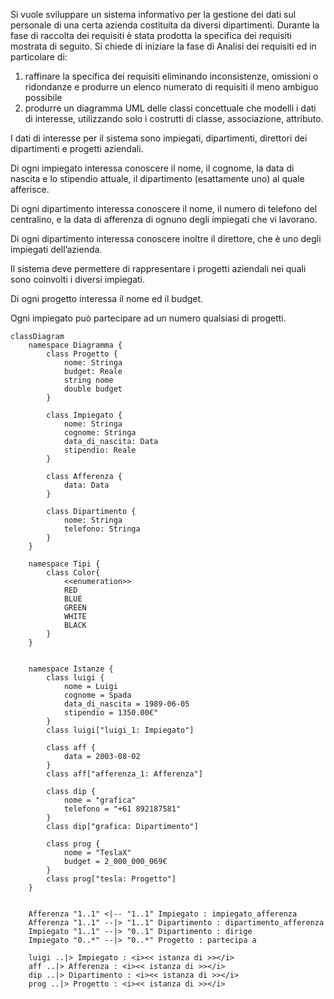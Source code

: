 Si vuole sviluppare un sistema informativo per la gestione dei dati sul personale di una
certa azienda costituita da diversi dipartimenti. Durante la fase di raccolta dei requisiti
è stata prodotta la specifica dei requisiti mostrata di seguito.
Si chiede di iniziare la fase di Analisi dei requisiti ed in particolare di:
1. raffinare la specifica dei requisiti eliminando inconsistenze, omissioni o ridondanze
e produrre un elenco numerato di requisiti il meno ambiguo possibile
2. produrre un diagramma UML delle classi concettuale che modelli i dati di interesse,
utilizzando solo i costrutti di classe, associazione, attributo.

I dati di interesse per il sistema sono impiegati, dipartimenti, direttori dei dipartimenti e progetti aziendali.

Di ogni impiegato interessa conoscere il nome, il cognome, la data di nascita e lo stipendio attuale, il dipartimento (esattamente uno) al quale afferisce.

Di ogni dipartimento interessa conoscere il nome, il numero di telefono del centralino, e la data di afferenza di ognuno degli impiegati che vi lavorano.

Di ogni dipartimento interessa conoscere inoltre il direttore, che è uno degli impiegati dell’azienda.

Il sistema deve permettere di rappresentare i progetti aziendali nei quali sono coinvolti i diversi impiegati.

Di ogni progetto interessa il nome ed il budget.

Ogni impiegato può partecipare ad un numero qualsiasi di progetti.

```mermaid
classDiagram
	namespace Diagramma {
		class Progetto {
			nome: Stringa
			budget: Reale
			string nome
			double budget
		}

		class Impiegato {
			nome: Stringa
			cognome: Stringa
			data_di_nascita: Data
			stipendio: Reale
		}

		class Afferenza {
			data: Data
		}

		class Dipartimento {
			nome: Stringa
			telefono: Stringa
		}
	}

	namespace Tipi {
		class Color{
			<<enumeration>>
			RED
			BLUE
			GREEN
			WHITE
			BLACK
		}
	}


	namespace Istanze {
		class luigi {
			nome = Luigi
			cognome = Spada
			data_di_nascita = 1989-06-05
			stipendio = 1350.00€"
		}
		class luigi["luigi_1: Impiegato"]

		class aff {
			data = 2003-08-02
		}
		class aff["afferenza_1: Afferenza"]

		class dip {
			nome = "grafica"
			telefono = "+61 892187581"
		}
		class dip["grafica: Dipartimento"]

		class prog {
			nome = "TeslaX"
			budget = 2_000_000_069€
		}
		class prog["tesla: Progetto"]
	}


	Afferenza "1..1" <|-- "1..1" Impiegato : impiegato_afferenza
	Afferenza "1..1" --|> "1..1" Dipartimento : dipartimento_afferenza
	Impiegato "1..1" --|> "0..1" Dipartimento : dirige
	Impiegato "0..*" --|> "0..*" Progetto : partecipa a

	luigi ..|> Impiegato : <i><< istanza di >></i>
	aff ..|> Afferenza : <i><< istanza di >></i>
	dip ..|> Dipartimento : <i><< istanza di >></i>
	prog ..|> Progetto : <i><< istanza di >></i>
```

<style>
	.er.relationshipLine{
		marker-start: none;
		marker-end: none;
	}
	.er.attributeBoxEven {
		/* 	The box containing attributes on even-numbered rows  */ 
	}
	.er.attributeBoxOdd {
		/* 	The box containing attributes on odd-numbered rows  */ 
	}
	.er.entityBox {
		/* 	The box representing an entity  */ 
	}
	.er.entityLabel {
		/* 	The label for an entity  */ 
	}
	.er.relationshipLabel {
		/* 	The label for a relationship  */ 
	}
	.er.relationshipLabelBox {
		/* 	The box surrounding a relationship label  */ 
	}
	.er.relationshipLine {
		/* 	The line representing a relationship between entities  */ 
	}
</style>

